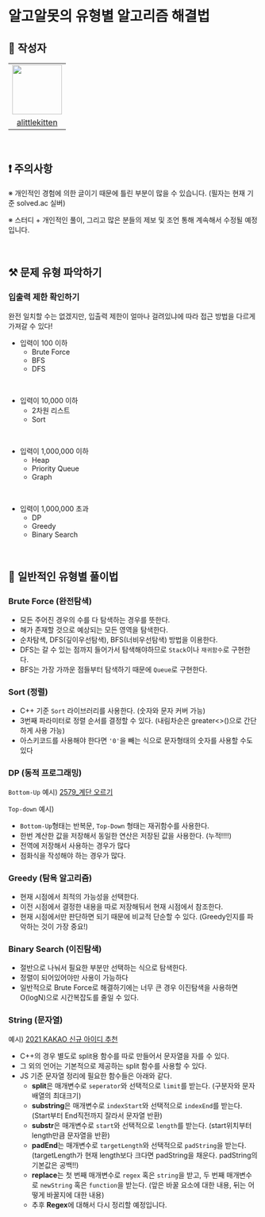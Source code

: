 # 알고알못의 유형별 알고리즘 해결법

## 📖 작성자
<div>
  <table align="center">
    <tr>
      <td>  
        <a href="https://github.com/alittlekitten">
          <img src="https://avatars.githubusercontent.com/alittlekitten" width="100"/>
        </a>
      </td>
    </tr>
    <tr>
      <td align="center">
        <a href="https://github.com/alittlekitten">
          alittlekitten
        </a>
      </td>
    </tr>
  </table>
</div>

<br/>

## ❗ 주의사항

※ 개인적인 경험에 의한 글이기 때문에 틀린 부분이 많을 수 있습니다. (필자는 현재 기준 solved.ac 실버)

※ 스터디 + 개인적인 풀이, 그리고 많은 분들의 제보 및 조언 통해 계속해서 수정될 예정입니다.

<br/>

## ⚒ 문제 유형 파악하기

### 입출력 제한 확인하기

완전 일치할 수는 없겠지만, 입출력 제한이 얼마나 걸려있냐에 따라 접근 방법을 다르게 가져갈 수 있다!

- 입력이 100 이하
  - Brute Force
  - BFS
  - DFS

<br/>

- 입력이 10,000 이하
  - 2차원 리스트
  - Sort

<br/>

- 입력이 1,000,000 이하
  - Heap
  - Priority Queue
  - Graph

<br/>

- 입력이 1,000,000 초과
  - DP
  - Greedy
  - Binary Search

<br/>

## 🚀 일반적인 유형별 풀이법

### Brute Force (완전탐색)

- 모든 주어진 경우의 수를 다 탐색하는 경우를 뜻한다.
- 해가 존재할 것으로 예상되는 모든 영역을 탐색한다.
- 순차탐색, DFS(깊이우선탐색), BFS(너비우선탐색) 방법을 이용한다.
- DFS는 갈 수 있는 점까지 들어가서 탐색해야하므로 `Stack`이나 `재귀함수`로 구현한다.
- BFS는 가장 가까운 점들부터 탐색하기 때문에 `Queue`로 구현한다.

### Sort (정렬)

- C++ 기준 `Sort` 라이브러리를 사용한다. (숫자와 문자 커버 가능)
- 3번째 파라미터로 정렬 순서를 결정할 수 있다. (내림차순은 greater<>()으로 간단하게 사용 가능)
- 아스키코드를 사용해야 한다면 `'0'`을 빼는 식으로 문자형태의 숫자를 사용할 수도 있다

### DP (동적 프로그래밍)

`Bottom-Up` 예시) [2579_계단 오르기](https://github.com/BoostUpStudy/Solving_Algorithm_By_Type/blob/main/Backjoon/Cpp/DP/S3_2579_%EA%B3%84%EB%8B%A8_%EC%98%A4%EB%A5%B4%EA%B8%B0.cpp)

`Top-down` 예시)

- `Bottom-Up`형태는 반복문, `Top-Down` 형태는 재귀함수를 사용한다.
- 한번 계산한 값을 저장해서 동일한 연산은 저장된 값을 사용한다. (누적!!!!)
- 전역에 저장해서 사용하는 경우가 많다
- 점화식을 작성해야 하는 경우가 많다.

### Greedy (탐욕 알고리즘)

- 현재 시점에서 최적의 가능성을 선택한다.
- 이전 시점에서 결정한 내용을 따로 저장해둬서 현재 시점에서 참조한다.
- 현재 시점에서만 판단하면 되기 때문에 비교적 단순할 수 있다. (Greedy인지를 파악하는 것이 가장 중요!)

### Binary Search (이진탐색)

- 절반으로 나눠서 필요한 부분만 선택하는 식으로 탐색한다.
- 정렬이 되어있어야만 사용이 가능하다
- 일반적으로 Brute Force로 해결하기에는 너무 큰 경우 이진탐색을 사용하면 O(logN)으로 시간복잡도를 줄일 수 있다.

### String (문자열)

예시) [2021 KAKAO 신규 아이디 추천](https://github.com/BoostUpStudy/Solving_Algorithm_By_Type/blob/main/Programmers/JavaScript/%EB%AC%B8%EC%9E%90%EC%97%B4/2021_KAKAO_%EC%8B%A0%EA%B7%9C_%EC%95%84%EC%9D%B4%EB%94%94_%EC%B6%94%EC%B2%9C.js)

- C++의 경우 별도로 split용 함수를 따로 만들어서 문자열을 자를 수 있다.
- 그 외의 언어는 기본적으로 제공하는 split 함수를 사용할 수 있다.
- JS 기준 문자열 정리에 필요한 함수들은 아래와 같다.
  - **split**은 매개변수로 `seperator`와 선택적으로 `limit`를 받는다. (구분자와 문자배열의 최대크기)
  - **substring**은 매개변수로 `indexStart`와 선택적으로 `indexEnd`를 받는다. (Start부터 End직전까지 잘라서 문자열 반환)
  - **substr**은 매개변수로 `start`와 선택적으로 `length`를 받는다. (start위치부터 length만큼 문자열을 반환)
  - **padEnd**는 매개변수로 `targetLength`와 선택적으로 `padString`을 받는다. (targetLength가 현재 length보다 크다면 padString을 채운다. padString의 기본값은 공백!!)
  - **replace**는 첫 번째 매개변수로 `regex` 혹은 `string`을 받고, 두 번째 매개변수로 `newString` 혹은 `function`을 받는다. (앞은 바꿀 요소에 대한 내용, 뒤는 어떻게 바꿀지에 대한 내용)
  - 추후 **Regex**에 대해서 다시 정리할 예정입니다.
